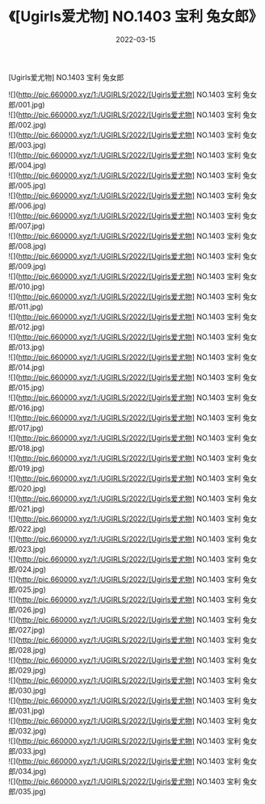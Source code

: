 ﻿---
layout: post
title:  《[Ugirls爱尤物] NO.1403 宝利 兔女郎》
date:   2022-03-15
img: http://pic.660000.xyz/1:/UGIRLS/2022/[Ugirls爱尤物] NO.1403 宝利 兔女郎/000.jpg
categories: [美女, 清纯, 唯美]
---

[Ugirls爱尤物] NO.1403 宝利 兔女郎

 ![](http://pic.660000.xyz/1:/UGIRLS/2022/[Ugirls爱尤物] NO.1403 宝利 兔女郎/001.jpg) <br>![](http://pic.660000.xyz/1:/UGIRLS/2022/[Ugirls爱尤物] NO.1403 宝利 兔女郎/002.jpg) <br>![](http://pic.660000.xyz/1:/UGIRLS/2022/[Ugirls爱尤物] NO.1403 宝利 兔女郎/003.jpg) <br>![](http://pic.660000.xyz/1:/UGIRLS/2022/[Ugirls爱尤物] NO.1403 宝利 兔女郎/004.jpg) <br>![](http://pic.660000.xyz/1:/UGIRLS/2022/[Ugirls爱尤物] NO.1403 宝利 兔女郎/005.jpg) <br>![](http://pic.660000.xyz/1:/UGIRLS/2022/[Ugirls爱尤物] NO.1403 宝利 兔女郎/006.jpg) <br>![](http://pic.660000.xyz/1:/UGIRLS/2022/[Ugirls爱尤物] NO.1403 宝利 兔女郎/007.jpg) <br>![](http://pic.660000.xyz/1:/UGIRLS/2022/[Ugirls爱尤物] NO.1403 宝利 兔女郎/008.jpg) <br>![](http://pic.660000.xyz/1:/UGIRLS/2022/[Ugirls爱尤物] NO.1403 宝利 兔女郎/009.jpg) <br>![](http://pic.660000.xyz/1:/UGIRLS/2022/[Ugirls爱尤物] NO.1403 宝利 兔女郎/010.jpg) <br>![](http://pic.660000.xyz/1:/UGIRLS/2022/[Ugirls爱尤物] NO.1403 宝利 兔女郎/011.jpg) <br>![](http://pic.660000.xyz/1:/UGIRLS/2022/[Ugirls爱尤物] NO.1403 宝利 兔女郎/012.jpg) <br>![](http://pic.660000.xyz/1:/UGIRLS/2022/[Ugirls爱尤物] NO.1403 宝利 兔女郎/013.jpg) <br>![](http://pic.660000.xyz/1:/UGIRLS/2022/[Ugirls爱尤物] NO.1403 宝利 兔女郎/014.jpg) <br>![](http://pic.660000.xyz/1:/UGIRLS/2022/[Ugirls爱尤物] NO.1403 宝利 兔女郎/015.jpg) <br>![](http://pic.660000.xyz/1:/UGIRLS/2022/[Ugirls爱尤物] NO.1403 宝利 兔女郎/016.jpg) <br>![](http://pic.660000.xyz/1:/UGIRLS/2022/[Ugirls爱尤物] NO.1403 宝利 兔女郎/017.jpg) <br>![](http://pic.660000.xyz/1:/UGIRLS/2022/[Ugirls爱尤物] NO.1403 宝利 兔女郎/018.jpg) <br>![](http://pic.660000.xyz/1:/UGIRLS/2022/[Ugirls爱尤物] NO.1403 宝利 兔女郎/019.jpg) <br>![](http://pic.660000.xyz/1:/UGIRLS/2022/[Ugirls爱尤物] NO.1403 宝利 兔女郎/020.jpg) <br>![](http://pic.660000.xyz/1:/UGIRLS/2022/[Ugirls爱尤物] NO.1403 宝利 兔女郎/021.jpg) <br>![](http://pic.660000.xyz/1:/UGIRLS/2022/[Ugirls爱尤物] NO.1403 宝利 兔女郎/022.jpg) <br>![](http://pic.660000.xyz/1:/UGIRLS/2022/[Ugirls爱尤物] NO.1403 宝利 兔女郎/023.jpg) <br>![](http://pic.660000.xyz/1:/UGIRLS/2022/[Ugirls爱尤物] NO.1403 宝利 兔女郎/024.jpg) <br>![](http://pic.660000.xyz/1:/UGIRLS/2022/[Ugirls爱尤物] NO.1403 宝利 兔女郎/025.jpg) <br>![](http://pic.660000.xyz/1:/UGIRLS/2022/[Ugirls爱尤物] NO.1403 宝利 兔女郎/026.jpg) <br>![](http://pic.660000.xyz/1:/UGIRLS/2022/[Ugirls爱尤物] NO.1403 宝利 兔女郎/027.jpg) <br>![](http://pic.660000.xyz/1:/UGIRLS/2022/[Ugirls爱尤物] NO.1403 宝利 兔女郎/028.jpg) <br>![](http://pic.660000.xyz/1:/UGIRLS/2022/[Ugirls爱尤物] NO.1403 宝利 兔女郎/029.jpg) <br>![](http://pic.660000.xyz/1:/UGIRLS/2022/[Ugirls爱尤物] NO.1403 宝利 兔女郎/030.jpg) <br>![](http://pic.660000.xyz/1:/UGIRLS/2022/[Ugirls爱尤物] NO.1403 宝利 兔女郎/031.jpg) <br>![](http://pic.660000.xyz/1:/UGIRLS/2022/[Ugirls爱尤物] NO.1403 宝利 兔女郎/032.jpg) <br>![](http://pic.660000.xyz/1:/UGIRLS/2022/[Ugirls爱尤物] NO.1403 宝利 兔女郎/033.jpg) <br>![](http://pic.660000.xyz/1:/UGIRLS/2022/[Ugirls爱尤物] NO.1403 宝利 兔女郎/034.jpg) <br>![](http://pic.660000.xyz/1:/UGIRLS/2022/[Ugirls爱尤物] NO.1403 宝利 兔女郎/035.jpg) <br>